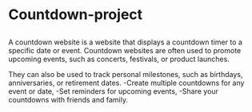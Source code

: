 # Countdown-project
##
A countdown website is a website that displays a countdown timer to a specific date or event. Countdown websites are often used to promote upcoming events, such as concerts, festivals, or product launches.

They can also be used to track personal milestones, such as birthdays, anniversaries, or retirement dates.
-Create multiple countdowns for any event or date,
-Set reminders for upcoming events,
-Share your countdowns with friends and family.
